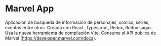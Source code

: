 # Marvel App
Aplicación de búsqueda de información de personajes, comics, series, eventos entre otros. Creada con React, Typescript, Redux, Redux sagas. Usa la nueva herramienta de compilación Vite. Consume el API publica de Marvel (https://developer.marvel.com/docs).
